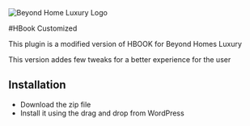 <img src="https://beyondhomesluxury.com/wp-content/uploads/2020/09/logo-typo.svg" alt="Beyond Home Luxury Logo">

#HBook Customized

<p>This plugin is a modified version of HBOOK for Beyond Homes Luxury</p>
<p>This version addes few tweaks for a better experience for the user</p>

<h2>Installation</h2>
<ul>
    <li>Download the zip file</li>
    <li>Install it using the drag and drop from WordPress</li>
</ul>
